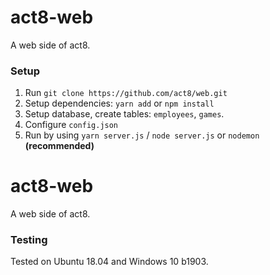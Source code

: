 # act8-web
A web side of act8.

### Setup
1. Run `git clone https://github.com/act8/web.git`
2. Setup dependencies: `yarn add` or `npm install`
3. Setup database, create tables: `employees`, `games`.
4. Configure `config.json`
5. Run by using `yarn server.js` / `node server.js` or `nodemon` **(recommended)**
# act8-web
A web side of act8.

### Testing
Tested on Ubuntu 18.04 and Windows 10 b1903.
